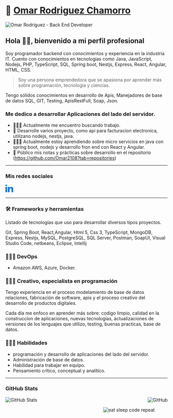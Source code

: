 # 🤖 [Omar Rodriguez Chamorro](https://www.linkedin.com/in/omar-alfredo-rodriguez-chamorro/)

![Omar Rodriguez - Back End Developer](https://media.giphy.com/media/436hhtZJQAT86nomhG/giphy.gif)


## Hola 👋🏻, bienvenido a mi perfil profesional

Soy programador backend con conocimientos y experiencia en la industria IT. Cuento con conocimientos en tecnologías como Java, JavaScript, Nodejs, PHP, TypeScript, SQL, Spring boot, Nestjs, Express, React, Angular, HTML, CSS.

> Soy una persona emprendedora que se apasiona por aprender más sobre programación, tecnología y ciencias. 

Tengo sólidos conocimientos en desarrollo de Apis, Manejadores de base de datos SQL, GIT, Testing, ApisRestFull, Soap, Json.

### Me dedico a desarrollar Aplicaciones del lado del servidor.

- 👨🏻‍💻 Actualmente me encuentro buscando trabajo.
- 💼 Desarrolle varios proyecto, como api para facturacion electronica, utilizano nodejs, nestjs, java.
- 👨🏻‍🔬 Actualmente estoy aprendiendo sobre micro servicios en java con spring boot, nodejs y desarrollo fron end con React y Angular.
- 📓 Público mis notas y prácticas sobre desarrollo en el repositorio (https://github.com/Omar2108?tab=repositories)

---


### Mis redes sociales

[<img src='https://github.com/lgzarturo/lgzarturo/raw/master/assets/linkedin.png' alt='LinkedIn' width='24' style='width:24px; margin-right: 10px;'/>](https://www.linkedin.com/in/omar-alfredo-rodriguez-chamorro/)

---

### 🛠 Frameworks y herramientas

Listado de tecnologías que uso para desarrollar diversos tipos proyectos.

Git, Spring Boot, React,Angular, Html 5, Css 3, TypeScript, MongoDB, Express, Nestjs, MySQL, PostgreSQL, SQL Server, Postman, SoapUI, Visual Studio Code, netbeans, Eclipse, Intellij

### 👨🏻‍🔬 DevOps

- Amazon AWS, Azure, Docker.


### 👨🏻‍🎨 Creativo, especialista en programación

Tengo experiencia en el proceso modelamiento de base de datos relaciones, fabricación de software, apis y el proceso creativo del desarrollo de productos digitales.

Cada día me enfoco en aprender más sobre: codigo limpio, calidad en la construccion de aplicaciones, nuevas tecnologías, actualizaciones de versiones de los lenguajes que utilizo, testing, buenas practicas, base de datos.

### 👨🏻‍🚀 Habilidades

- programación y desarrollo de aplicaciones del lado del servidor.
- Administración de base de datos.
- Habilidad para trabajar en equipo.
- Pensamiento crítico, conceptual y analítico.

---

### GitHub Stats

<img src="https://raw.githubusercontent.com/Omar2108/Omar2108/master/assets/87202985-820dcb80-c2b6-11ea-9f56-7ec461c497c3.gif" alt="GitHub" style="float: right;" align="right" />

![GitHub Stats](https://github-readme-stats.anuraghazra1.vercel.app/api?username=Omar2108&show_icons=true&include_all_commits=true&theme=dark&count_private=true 'Datos de Omar Rodriguez')

<img src="https://media.giphy.com/media/USV0ym3bVWQJJmNu3N/giphy.gif" alt="eat sleep code repeat" width="200" style="float: right; width: 200px" align="right" />

<!--
**Omar2108/Omar2108** is a ✨ _special_ ✨ repository because its `README.md` (this file) appears on your GitHub profile.

Here are some ideas to get you started:

- 🔭 I’m currently working on ...
- 🌱 I’m currently learning ...
- 👯 I’m looking to collaborate on ...
- 🤔 I’m looking for help with ...
- 💬 Ask me about ...
- 📫 How to reach me: ...
- 😄 Pronouns: ...
- ⚡ Fun fact: ...
-->
